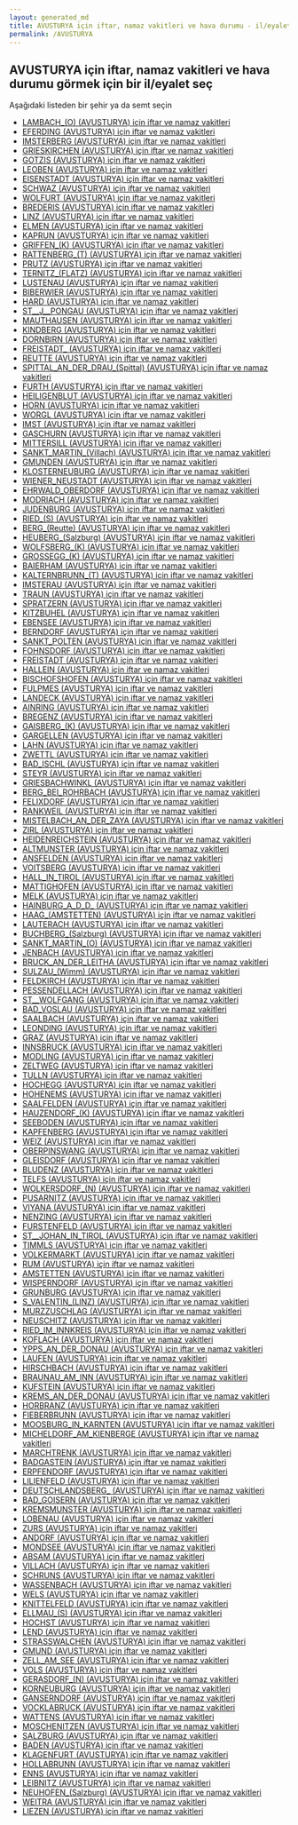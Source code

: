 ```yaml
---
layout: generated_md
title: AVUSTURYA için iftar, namaz vakitleri ve hava durumu - il/eyalet seç
permalink: /AVUSTURYA
---
```


## AVUSTURYA için iftar, namaz vakitleri ve hava durumu  görmek için bir il/eyalet seç

Aşağıdaki listeden bir şehir ya da semt seçin

* [LAMBACH_(O) (AVUSTURYA) için iftar ve namaz vakitleri](/AVUSTURYA/LAMBACH_(O))
* [EFERDING (AVUSTURYA) için iftar ve namaz vakitleri](/AVUSTURYA/EFERDING)
* [IMSTERBERG (AVUSTURYA) için iftar ve namaz vakitleri](/AVUSTURYA/IMSTERBERG)
* [GRIESKIRCHEN (AVUSTURYA) için iftar ve namaz vakitleri](/AVUSTURYA/GRIESKIRCHEN)
* [GOTZIS (AVUSTURYA) için iftar ve namaz vakitleri](/AVUSTURYA/GOTZIS)
* [LEOBEN (AVUSTURYA) için iftar ve namaz vakitleri](/AVUSTURYA/LEOBEN)
* [EISENSTADT (AVUSTURYA) için iftar ve namaz vakitleri](/AVUSTURYA/EISENSTADT)
* [SCHWAZ (AVUSTURYA) için iftar ve namaz vakitleri](/AVUSTURYA/SCHWAZ)
* [WOLFURT (AVUSTURYA) için iftar ve namaz vakitleri](/AVUSTURYA/WOLFURT)
* [BREDERIS (AVUSTURYA) için iftar ve namaz vakitleri](/AVUSTURYA/BREDERIS)
* [LINZ (AVUSTURYA) için iftar ve namaz vakitleri](/AVUSTURYA/LINZ)
* [ELMEN (AVUSTURYA) için iftar ve namaz vakitleri](/AVUSTURYA/ELMEN)
* [KAPRUN (AVUSTURYA) için iftar ve namaz vakitleri](/AVUSTURYA/KAPRUN)
* [GRIFFEN_(K) (AVUSTURYA) için iftar ve namaz vakitleri](/AVUSTURYA/GRIFFEN_(K))
* [RATTENBERG_(T) (AVUSTURYA) için iftar ve namaz vakitleri](/AVUSTURYA/RATTENBERG_(T))
* [PRUTZ (AVUSTURYA) için iftar ve namaz vakitleri](/AVUSTURYA/PRUTZ)
* [TERNITZ_(FLATZ) (AVUSTURYA) için iftar ve namaz vakitleri](/AVUSTURYA/TERNITZ_(FLATZ))
* [LUSTENAU (AVUSTURYA) için iftar ve namaz vakitleri](/AVUSTURYA/LUSTENAU)
* [BIBERWIER (AVUSTURYA) için iftar ve namaz vakitleri](/AVUSTURYA/BIBERWIER)
* [HARD (AVUSTURYA) için iftar ve namaz vakitleri](/AVUSTURYA/HARD)
* [ST__J__PONGAU (AVUSTURYA) için iftar ve namaz vakitleri](/AVUSTURYA/ST__J__PONGAU)
* [MAUTHAUSEN (AVUSTURYA) için iftar ve namaz vakitleri](/AVUSTURYA/MAUTHAUSEN)
* [KINDBERG (AVUSTURYA) için iftar ve namaz vakitleri](/AVUSTURYA/KINDBERG)
* [DORNBIRN (AVUSTURYA) için iftar ve namaz vakitleri](/AVUSTURYA/DORNBIRN)
* [FREISTADT_ (AVUSTURYA) için iftar ve namaz vakitleri](/AVUSTURYA/FREISTADT_)
* [REUTTE (AVUSTURYA) için iftar ve namaz vakitleri](/AVUSTURYA/REUTTE)
* [SPITTAL_AN_DER_DRAU_(Spittal) (AVUSTURYA) için iftar ve namaz vakitleri](/AVUSTURYA/SPITTAL_AN_DER_DRAU_(Spittal))
* [FURTH (AVUSTURYA) için iftar ve namaz vakitleri](/AVUSTURYA/FURTH)
* [HEILIGENBLUT (AVUSTURYA) için iftar ve namaz vakitleri](/AVUSTURYA/HEILIGENBLUT)
* [HORN (AVUSTURYA) için iftar ve namaz vakitleri](/AVUSTURYA/HORN)
* [WORGL (AVUSTURYA) için iftar ve namaz vakitleri](/AVUSTURYA/WORGL)
* [IMST (AVUSTURYA) için iftar ve namaz vakitleri](/AVUSTURYA/IMST)
* [GASCHURN (AVUSTURYA) için iftar ve namaz vakitleri](/AVUSTURYA/GASCHURN)
* [MITTERSILL (AVUSTURYA) için iftar ve namaz vakitleri](/AVUSTURYA/MITTERSILL)
* [SANKT_MARTIN_(Villach) (AVUSTURYA) için iftar ve namaz vakitleri](/AVUSTURYA/SANKT_MARTIN_(Villach))
* [GMUNDEN (AVUSTURYA) için iftar ve namaz vakitleri](/AVUSTURYA/GMUNDEN)
* [KLOSTERNEUBURG (AVUSTURYA) için iftar ve namaz vakitleri](/AVUSTURYA/KLOSTERNEUBURG)
* [WIENER_NEUSTADT (AVUSTURYA) için iftar ve namaz vakitleri](/AVUSTURYA/WIENER_NEUSTADT)
* [EHRWALD_OBERDORF (AVUSTURYA) için iftar ve namaz vakitleri](/AVUSTURYA/EHRWALD_OBERDORF)
* [MODRIACH (AVUSTURYA) için iftar ve namaz vakitleri](/AVUSTURYA/MODRIACH)
* [JUDENBURG (AVUSTURYA) için iftar ve namaz vakitleri](/AVUSTURYA/JUDENBURG)
* [RIED_(S) (AVUSTURYA) için iftar ve namaz vakitleri](/AVUSTURYA/RIED_(S))
* [BERG_(Reutte) (AVUSTURYA) için iftar ve namaz vakitleri](/AVUSTURYA/BERG_(Reutte))
* [HEUBERG_(Salzburg) (AVUSTURYA) için iftar ve namaz vakitleri](/AVUSTURYA/HEUBERG_(Salzburg))
* [WOLFSBERG_(K) (AVUSTURYA) için iftar ve namaz vakitleri](/AVUSTURYA/WOLFSBERG_(K))
* [GROSSEGG_(K) (AVUSTURYA) için iftar ve namaz vakitleri](/AVUSTURYA/GROSSEGG_(K))
* [BAIERHAM (AVUSTURYA) için iftar ve namaz vakitleri](/AVUSTURYA/BAIERHAM)
* [KALTERNBRUNN_(T) (AVUSTURYA) için iftar ve namaz vakitleri](/AVUSTURYA/KALTERNBRUNN_(T))
* [IMSTERAU (AVUSTURYA) için iftar ve namaz vakitleri](/AVUSTURYA/IMSTERAU)
* [TRAUN (AVUSTURYA) için iftar ve namaz vakitleri](/AVUSTURYA/TRAUN)
* [SPRATZERN (AVUSTURYA) için iftar ve namaz vakitleri](/AVUSTURYA/SPRATZERN)
* [KITZBUHEL (AVUSTURYA) için iftar ve namaz vakitleri](/AVUSTURYA/KITZBUHEL)
* [EBENSEE (AVUSTURYA) için iftar ve namaz vakitleri](/AVUSTURYA/EBENSEE)
* [BERNDORF (AVUSTURYA) için iftar ve namaz vakitleri](/AVUSTURYA/BERNDORF)
* [SANKT_POLTEN (AVUSTURYA) için iftar ve namaz vakitleri](/AVUSTURYA/SANKT_POLTEN)
* [FOHNSDORF (AVUSTURYA) için iftar ve namaz vakitleri](/AVUSTURYA/FOHNSDORF)
* [FREISTADT (AVUSTURYA) için iftar ve namaz vakitleri](/AVUSTURYA/FREISTADT)
* [HALLEIN (AVUSTURYA) için iftar ve namaz vakitleri](/AVUSTURYA/HALLEIN)
* [BISCHOFSHOFEN (AVUSTURYA) için iftar ve namaz vakitleri](/AVUSTURYA/BISCHOFSHOFEN)
* [FULPMES (AVUSTURYA) için iftar ve namaz vakitleri](/AVUSTURYA/FULPMES)
* [LANDECK (AVUSTURYA) için iftar ve namaz vakitleri](/AVUSTURYA/LANDECK)
* [AINRING (AVUSTURYA) için iftar ve namaz vakitleri](/AVUSTURYA/AINRING)
* [BREGENZ (AVUSTURYA) için iftar ve namaz vakitleri](/AVUSTURYA/BREGENZ)
* [GAISBERG_(K) (AVUSTURYA) için iftar ve namaz vakitleri](/AVUSTURYA/GAISBERG_(K))
* [GARGELLEN (AVUSTURYA) için iftar ve namaz vakitleri](/AVUSTURYA/GARGELLEN)
* [LAHN (AVUSTURYA) için iftar ve namaz vakitleri](/AVUSTURYA/LAHN)
* [ZWETTL (AVUSTURYA) için iftar ve namaz vakitleri](/AVUSTURYA/ZWETTL)
* [BAD_ISCHL (AVUSTURYA) için iftar ve namaz vakitleri](/AVUSTURYA/BAD_ISCHL)
* [STEYR (AVUSTURYA) için iftar ve namaz vakitleri](/AVUSTURYA/STEYR)
* [GRIESBACHWINKL (AVUSTURYA) için iftar ve namaz vakitleri](/AVUSTURYA/GRIESBACHWINKL)
* [BERG_BEI_ROHRBACH (AVUSTURYA) için iftar ve namaz vakitleri](/AVUSTURYA/BERG_BEI_ROHRBACH)
* [FELIXDORF (AVUSTURYA) için iftar ve namaz vakitleri](/AVUSTURYA/FELIXDORF)
* [RANKWEIL (AVUSTURYA) için iftar ve namaz vakitleri](/AVUSTURYA/RANKWEIL)
* [MISTELBACH_AN_DER_ZAYA (AVUSTURYA) için iftar ve namaz vakitleri](/AVUSTURYA/MISTELBACH_AN_DER_ZAYA)
* [ZIRL (AVUSTURYA) için iftar ve namaz vakitleri](/AVUSTURYA/ZIRL)
* [HEIDENREICHSTEIN (AVUSTURYA) için iftar ve namaz vakitleri](/AVUSTURYA/HEIDENREICHSTEIN)
* [ALTMUNSTER (AVUSTURYA) için iftar ve namaz vakitleri](/AVUSTURYA/ALTMUNSTER)
* [ANSFELDEN (AVUSTURYA) için iftar ve namaz vakitleri](/AVUSTURYA/ANSFELDEN)
* [VOITSBERG (AVUSTURYA) için iftar ve namaz vakitleri](/AVUSTURYA/VOITSBERG)
* [HALL_IN_TIROL (AVUSTURYA) için iftar ve namaz vakitleri](/AVUSTURYA/HALL_IN_TIROL)
* [MATTIGHOFEN (AVUSTURYA) için iftar ve namaz vakitleri](/AVUSTURYA/MATTIGHOFEN)
* [MELK (AVUSTURYA) için iftar ve namaz vakitleri](/AVUSTURYA/MELK)
* [HAINBURG_A_D_D_ (AVUSTURYA) için iftar ve namaz vakitleri](/AVUSTURYA/HAINBURG_A_D_D_)
* [HAAG_(AMSTETTEN) (AVUSTURYA) için iftar ve namaz vakitleri](/AVUSTURYA/HAAG_(AMSTETTEN))
* [LAUTERACH (AVUSTURYA) için iftar ve namaz vakitleri](/AVUSTURYA/LAUTERACH)
* [BUCHBERG_(Salzburg) (AVUSTURYA) için iftar ve namaz vakitleri](/AVUSTURYA/BUCHBERG_(Salzburg))
* [SANKT_MARTIN_(O) (AVUSTURYA) için iftar ve namaz vakitleri](/AVUSTURYA/SANKT_MARTIN_(O))
* [JENBACH (AVUSTURYA) için iftar ve namaz vakitleri](/AVUSTURYA/JENBACH)
* [BRUCK_AN_DER_LEITHA (AVUSTURYA) için iftar ve namaz vakitleri](/AVUSTURYA/BRUCK_AN_DER_LEITHA)
* [SULZAU_(Wimm) (AVUSTURYA) için iftar ve namaz vakitleri](/AVUSTURYA/SULZAU_(Wimm))
* [FELDKIRCH (AVUSTURYA) için iftar ve namaz vakitleri](/AVUSTURYA/FELDKIRCH)
* [PESSENDELLACH (AVUSTURYA) için iftar ve namaz vakitleri](/AVUSTURYA/PESSENDELLACH)
* [ST__WOLFGANG (AVUSTURYA) için iftar ve namaz vakitleri](/AVUSTURYA/ST__WOLFGANG)
* [BAD_VOSLAU (AVUSTURYA) için iftar ve namaz vakitleri](/AVUSTURYA/BAD_VOSLAU)
* [SAALBACH (AVUSTURYA) için iftar ve namaz vakitleri](/AVUSTURYA/SAALBACH)
* [LEONDING (AVUSTURYA) için iftar ve namaz vakitleri](/AVUSTURYA/LEONDING)
* [GRAZ (AVUSTURYA) için iftar ve namaz vakitleri](/AVUSTURYA/GRAZ)
* [INNSBRUCK (AVUSTURYA) için iftar ve namaz vakitleri](/AVUSTURYA/INNSBRUCK)
* [MODLING (AVUSTURYA) için iftar ve namaz vakitleri](/AVUSTURYA/MODLING)
* [ZELTWEG (AVUSTURYA) için iftar ve namaz vakitleri](/AVUSTURYA/ZELTWEG)
* [TULLN (AVUSTURYA) için iftar ve namaz vakitleri](/AVUSTURYA/TULLN)
* [HOCHEGG (AVUSTURYA) için iftar ve namaz vakitleri](/AVUSTURYA/HOCHEGG)
* [HOHENEMS (AVUSTURYA) için iftar ve namaz vakitleri](/AVUSTURYA/HOHENEMS)
* [SAALFELDEN (AVUSTURYA) için iftar ve namaz vakitleri](/AVUSTURYA/SAALFELDEN)
* [HAUZENDORF_(K) (AVUSTURYA) için iftar ve namaz vakitleri](/AVUSTURYA/HAUZENDORF_(K))
* [SEEBODEN (AVUSTURYA) için iftar ve namaz vakitleri](/AVUSTURYA/SEEBODEN)
* [KAPFENBERG (AVUSTURYA) için iftar ve namaz vakitleri](/AVUSTURYA/KAPFENBERG)
* [WEIZ (AVUSTURYA) için iftar ve namaz vakitleri](/AVUSTURYA/WEIZ)
* [OBERPINSWANG (AVUSTURYA) için iftar ve namaz vakitleri](/AVUSTURYA/OBERPINSWANG)
* [GLEISDORF (AVUSTURYA) için iftar ve namaz vakitleri](/AVUSTURYA/GLEISDORF)
* [BLUDENZ (AVUSTURYA) için iftar ve namaz vakitleri](/AVUSTURYA/BLUDENZ)
* [TELFS (AVUSTURYA) için iftar ve namaz vakitleri](/AVUSTURYA/TELFS)
* [WOLKERSDORF_(N) (AVUSTURYA) için iftar ve namaz vakitleri](/AVUSTURYA/WOLKERSDORF_(N))
* [PUSARNITZ (AVUSTURYA) için iftar ve namaz vakitleri](/AVUSTURYA/PUSARNITZ)
* [VIYANA (AVUSTURYA) için iftar ve namaz vakitleri](/AVUSTURYA/VIYANA)
* [NENZING (AVUSTURYA) için iftar ve namaz vakitleri](/AVUSTURYA/NENZING)
* [FURSTENFELD (AVUSTURYA) için iftar ve namaz vakitleri](/AVUSTURYA/FURSTENFELD)
* [ST__JOHAN_IN_TIROL (AVUSTURYA) için iftar ve namaz vakitleri](/AVUSTURYA/ST__JOHAN_IN_TIROL)
* [TIMMLS (AVUSTURYA) için iftar ve namaz vakitleri](/AVUSTURYA/TIMMLS)
* [VOLKERMARKT (AVUSTURYA) için iftar ve namaz vakitleri](/AVUSTURYA/VOLKERMARKT)
* [RUM (AVUSTURYA) için iftar ve namaz vakitleri](/AVUSTURYA/RUM)
* [AMSTETTEN (AVUSTURYA) için iftar ve namaz vakitleri](/AVUSTURYA/AMSTETTEN)
* [WISPERNDORF (AVUSTURYA) için iftar ve namaz vakitleri](/AVUSTURYA/WISPERNDORF)
* [GRUNBURG (AVUSTURYA) için iftar ve namaz vakitleri](/AVUSTURYA/GRUNBURG)
* [S_VALENTIN_(LINZ) (AVUSTURYA) için iftar ve namaz vakitleri](/AVUSTURYA/S_VALENTIN_(LINZ))
* [MURZZUSCHLAG (AVUSTURYA) için iftar ve namaz vakitleri](/AVUSTURYA/MURZZUSCHLAG)
* [NEUSCHITZ (AVUSTURYA) için iftar ve namaz vakitleri](/AVUSTURYA/NEUSCHITZ)
* [RIED_IM_INNKREIS (AVUSTURYA) için iftar ve namaz vakitleri](/AVUSTURYA/RIED_IM_INNKREIS)
* [KOFLACH (AVUSTURYA) için iftar ve namaz vakitleri](/AVUSTURYA/KOFLACH)
* [YPPS_AN_DER_DONAU (AVUSTURYA) için iftar ve namaz vakitleri](/AVUSTURYA/YPPS_AN_DER_DONAU)
* [LAUFEN (AVUSTURYA) için iftar ve namaz vakitleri](/AVUSTURYA/LAUFEN)
* [HIRSCHBACH (AVUSTURYA) için iftar ve namaz vakitleri](/AVUSTURYA/HIRSCHBACH)
* [BRAUNAU_AM_INN (AVUSTURYA) için iftar ve namaz vakitleri](/AVUSTURYA/BRAUNAU_AM_INN)
* [KUFSTEIN (AVUSTURYA) için iftar ve namaz vakitleri](/AVUSTURYA/KUFSTEIN)
* [KREMS_AN_DER_DONAU (AVUSTURYA) için iftar ve namaz vakitleri](/AVUSTURYA/KREMS_AN_DER_DONAU)
* [HORBRANZ (AVUSTURYA) için iftar ve namaz vakitleri](/AVUSTURYA/HORBRANZ)
* [FIEBERBRUNN (AVUSTURYA) için iftar ve namaz vakitleri](/AVUSTURYA/FIEBERBRUNN)
* [MOOSBURG_IN_KARNTEN (AVUSTURYA) için iftar ve namaz vakitleri](/AVUSTURYA/MOOSBURG_IN_KARNTEN)
* [MICHELDORF_AM_KIENBERGE (AVUSTURYA) için iftar ve namaz vakitleri](/AVUSTURYA/MICHELDORF_AM_KIENBERGE)
* [MARCHTRENK (AVUSTURYA) için iftar ve namaz vakitleri](/AVUSTURYA/MARCHTRENK)
* [BADGASTEIN (AVUSTURYA) için iftar ve namaz vakitleri](/AVUSTURYA/BADGASTEIN)
* [ERPFENDORF (AVUSTURYA) için iftar ve namaz vakitleri](/AVUSTURYA/ERPFENDORF)
* [LILIENFELD (AVUSTURYA) için iftar ve namaz vakitleri](/AVUSTURYA/LILIENFELD)
* [DEUTSCHLANDSBERG_ (AVUSTURYA) için iftar ve namaz vakitleri](/AVUSTURYA/DEUTSCHLANDSBERG_)
* [BAD_GOISERN (AVUSTURYA) için iftar ve namaz vakitleri](/AVUSTURYA/BAD_GOISERN)
* [KREMSMUNSTER (AVUSTURYA) için iftar ve namaz vakitleri](/AVUSTURYA/KREMSMUNSTER)
* [LOBENAU (AVUSTURYA) için iftar ve namaz vakitleri](/AVUSTURYA/LOBENAU)
* [ZURS (AVUSTURYA) için iftar ve namaz vakitleri](/AVUSTURYA/ZURS)
* [ANDORF (AVUSTURYA) için iftar ve namaz vakitleri](/AVUSTURYA/ANDORF)
* [MONDSEE (AVUSTURYA) için iftar ve namaz vakitleri](/AVUSTURYA/MONDSEE)
* [ABSAM (AVUSTURYA) için iftar ve namaz vakitleri](/AVUSTURYA/ABSAM)
* [VILLACH (AVUSTURYA) için iftar ve namaz vakitleri](/AVUSTURYA/VILLACH)
* [SCHRUNS (AVUSTURYA) için iftar ve namaz vakitleri](/AVUSTURYA/SCHRUNS)
* [WASSENBACH (AVUSTURYA) için iftar ve namaz vakitleri](/AVUSTURYA/WASSENBACH)
* [WELS (AVUSTURYA) için iftar ve namaz vakitleri](/AVUSTURYA/WELS)
* [KNITTELFELD (AVUSTURYA) için iftar ve namaz vakitleri](/AVUSTURYA/KNITTELFELD)
* [ELLMAU_(S) (AVUSTURYA) için iftar ve namaz vakitleri](/AVUSTURYA/ELLMAU_(S))
* [HOCHST (AVUSTURYA) için iftar ve namaz vakitleri](/AVUSTURYA/HOCHST)
* [LEND (AVUSTURYA) için iftar ve namaz vakitleri](/AVUSTURYA/LEND)
* [STRASSWALCHEN (AVUSTURYA) için iftar ve namaz vakitleri](/AVUSTURYA/STRASSWALCHEN)
* [GMUND (AVUSTURYA) için iftar ve namaz vakitleri](/AVUSTURYA/GMUND)
* [ZELL_AM_SEE (AVUSTURYA) için iftar ve namaz vakitleri](/AVUSTURYA/ZELL_AM_SEE)
* [VOLS (AVUSTURYA) için iftar ve namaz vakitleri](/AVUSTURYA/VOLS)
* [GERASDORF_(N) (AVUSTURYA) için iftar ve namaz vakitleri](/AVUSTURYA/GERASDORF_(N))
* [KORNEUBURG (AVUSTURYA) için iftar ve namaz vakitleri](/AVUSTURYA/KORNEUBURG)
* [GANSERNDORF (AVUSTURYA) için iftar ve namaz vakitleri](/AVUSTURYA/GANSERNDORF)
* [VOCKLABRUCK (AVUSTURYA) için iftar ve namaz vakitleri](/AVUSTURYA/VOCKLABRUCK)
* [WATTENS (AVUSTURYA) için iftar ve namaz vakitleri](/AVUSTURYA/WATTENS)
* [MOSCHENITZEN (AVUSTURYA) için iftar ve namaz vakitleri](/AVUSTURYA/MOSCHENITZEN)
* [SALZBURG (AVUSTURYA) için iftar ve namaz vakitleri](/AVUSTURYA/SALZBURG)
* [BADEN (AVUSTURYA) için iftar ve namaz vakitleri](/AVUSTURYA/BADEN)
* [KLAGENFURT (AVUSTURYA) için iftar ve namaz vakitleri](/AVUSTURYA/KLAGENFURT)
* [HOLLABRUNN (AVUSTURYA) için iftar ve namaz vakitleri](/AVUSTURYA/HOLLABRUNN)
* [ENNS (AVUSTURYA) için iftar ve namaz vakitleri](/AVUSTURYA/ENNS)
* [LEIBNITZ (AVUSTURYA) için iftar ve namaz vakitleri](/AVUSTURYA/LEIBNITZ)
* [NEUHOFEN_(Salzburg) (AVUSTURYA) için iftar ve namaz vakitleri](/AVUSTURYA/NEUHOFEN_(Salzburg))
* [WEITRA (AVUSTURYA) için iftar ve namaz vakitleri](/AVUSTURYA/WEITRA)
* [LIEZEN (AVUSTURYA) için iftar ve namaz vakitleri](/AVUSTURYA/LIEZEN)
